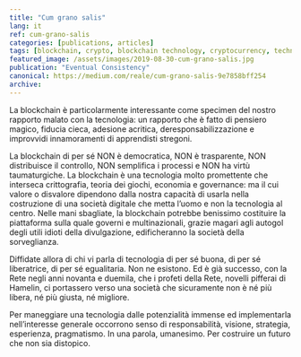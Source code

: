 ```yaml
---
title: "Cum grano salis"
lang: it
ref: cum-grano-salis
categories: [publications, articles]
tags: [blockchain, crypto, blockchain technology, cryptocurrency, technology]
featured_image: /assets/images/2019-08-30-cum-grano-salis.jpg
publication: "Eventual Consistency"
canonical: https://medium.com/reale/cum-grano-salis-9e7858bff254
archive:
---
```


La blockchain è particolarmente interessante come specimen del nostro rapporto malato con la tecnologia: un rapporto che è fatto di pensiero magico, fiducia cieca, adesione acritica, deresponsabilizzazione e improvvidi innamoramenti di apprendisti stregoni.

La blockchain di per sé NON è democratica, NON è trasparente, NON distribuisce il controllo, NON semplifica i processi e NON ha virtù taumaturgiche. La blockchain è una tecnologia molto promettente che interseca crittografia, teoria dei giochi, economia e governance: ma il cui valore o disvalore dipendono dalla nostra capacità di usarla nella costruzione di una società digitale che metta l’uomo e non la tecnologia al centro. Nelle mani sbagliate, la blockchain potrebbe benissimo costituire la piattaforma sulla quale governi e multinazionali, grazie magari agli autogol degli utili idioti della divulgazione, edificheranno la società della sorveglianza.

Diffidate allora di chi vi parla di tecnologia di per sé buona, di per sé liberatrice, di per sé egualitaria. Non ne esistono. Ed è già successo, con la Rete negli anni novanta e duemila, che i profeti della Rete, novelli pifferai di Hamelin, ci portassero verso una società che sicuramente non è né più libera, né più giusta, né migliore.

Per maneggiare una tecnologia dalle potenzialità immense ed implementarla nell’interesse generale occorrono senso di responsabilità, visione, strategia, esperienza, pragmatismo. In una parola, umanesimo. Per costruire un futuro che non sia distopico.
